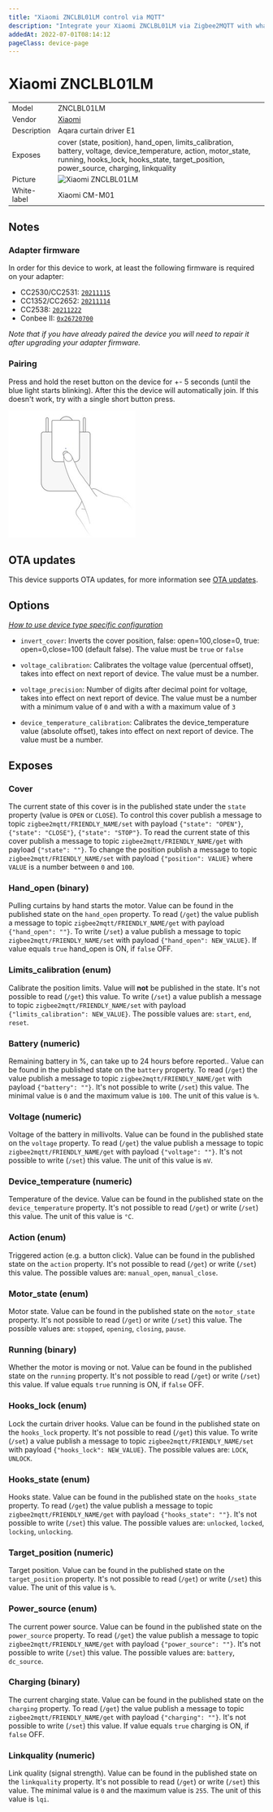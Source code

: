```yaml
---
title: "Xiaomi ZNCLBL01LM control via MQTT"
description: "Integrate your Xiaomi ZNCLBL01LM via Zigbee2MQTT with whatever smart home infrastructure you are using without the vendor's bridge or gateway."
addedAt: 2022-07-01T08:14:12
pageClass: device-page
---
```


<!-- !!!! -->
<!-- ATTENTION: This file is auto-generated through docgen! -->
<!-- You can only edit the "Notes"-Section between the two comment lines "Notes BEGIN" and "Notes END". -->
<!-- Do not use h1 or h2 heading within "## Notes"-Section. -->
<!-- !!!! -->

# Xiaomi ZNCLBL01LM

|     |     |
|-----|-----|
| Model | ZNCLBL01LM  |
| Vendor  | [Xiaomi](/supported-devices/#v=Xiaomi)  |
| Description | Aqara curtain driver E1 |
| Exposes | cover (state, position), hand_open, limits_calibration, battery, voltage, device_temperature, action, motor_state, running, hooks_lock, hooks_state, target_position, power_source, charging, linkquality |
| Picture | ![Xiaomi ZNCLBL01LM](https://www.zigbee2mqtt.io/images/devices/ZNCLBL01LM.jpg) |
| White-label | Xiaomi CM-M01 |


<!-- Notes BEGIN: You can edit here. Add "## Notes" headline if not already present. -->
## Notes

### Adapter firmware
In order for this device to work, at least the following firmware is required on your adapter:
- CC2530/CC2531: [`20211115`](https://github.com/Koenkk/Z-Stack-firmware/tree/Z-Stack_Home_1.2_20211115/20211116/coordinator/Z-Stack_Home_1.2/bin)
- CC1352/CC2652: [`20211114`](https://github.com/Koenkk/Z-Stack-firmware/tree/7c5a6da0c41855d42b5e6506e5e3b496be097ba3/coordinator/Z-Stack_3.x.0/bin)
- CC2538: [`20211222`](https://github.com/jethome-ru/zigbee-firmware/tree/master/ti/coordinator/cc2538_cc2592)
- Conbee II: [`0x26720700`]( http://deconz.dresden-elektronik.de/deconz-firmware/deCONZ_ConBeeII_0x26720700.bin.GCF)

*Note that if you have already paired the device you will need to repair it after upgrading your adapter firmware.*

### Pairing
Press and hold the reset button on the device for +- 5 seconds (until the blue light starts blinking).
After this the device will automatically join. If this doesn't work, try with a single short button press.

![ZNCLBL01LM pairing](../images/pairing/ZNCLBL01LM_pairing.jpg)
<!-- Notes END: Do not edit below this line -->


## OTA updates
This device supports OTA updates, for more information see [OTA updates](../guide/usage/ota_updates.md).


## Options
*[How to use device type specific configuration](../guide/configuration/devices-groups.md#specific-device-options)*

* `invert_cover`: Inverts the cover position, false: open=100,close=0, true: open=0,close=100 (default false). The value must be `true` or `false`

* `voltage_calibration`: Calibrates the voltage value (percentual offset), takes into effect on next report of device. The value must be a number.

* `voltage_precision`: Number of digits after decimal point for voltage, takes into effect on next report of device. The value must be a number with a minimum value of `0` and with a with a maximum value of `3`

* `device_temperature_calibration`: Calibrates the device_temperature value (absolute offset), takes into effect on next report of device. The value must be a number.


## Exposes

### Cover 
The current state of this cover is in the published state under the `state` property (value is `OPEN` or `CLOSE`).
To control this cover publish a message to topic `zigbee2mqtt/FRIENDLY_NAME/set` with payload `{"state": "OPEN"}`, `{"state": "CLOSE"}`, `{"state": "STOP"}`.
To read the current state of this cover publish a message to topic `zigbee2mqtt/FRIENDLY_NAME/get` with payload `{"state": ""}`.
To change the position publish a message to topic `zigbee2mqtt/FRIENDLY_NAME/set` with payload `{"position": VALUE}` where `VALUE` is a number between `0` and `100`.

### Hand_open (binary)
Pulling curtains by hand starts the motor.
Value can be found in the published state on the `hand_open` property.
To read (`/get`) the value publish a message to topic `zigbee2mqtt/FRIENDLY_NAME/get` with payload `{"hand_open": ""}`.
To write (`/set`) a value publish a message to topic `zigbee2mqtt/FRIENDLY_NAME/set` with payload `{"hand_open": NEW_VALUE}`.
If value equals `true` hand_open is ON, if `false` OFF.

### Limits_calibration (enum)
Calibrate the position limits.
Value will **not** be published in the state.
It's not possible to read (`/get`) this value.
To write (`/set`) a value publish a message to topic `zigbee2mqtt/FRIENDLY_NAME/set` with payload `{"limits_calibration": NEW_VALUE}`.
The possible values are: `start`, `end`, `reset`.

### Battery (numeric)
Remaining battery in %, can take up to 24 hours before reported..
Value can be found in the published state on the `battery` property.
To read (`/get`) the value publish a message to topic `zigbee2mqtt/FRIENDLY_NAME/get` with payload `{"battery": ""}`.
It's not possible to write (`/set`) this value.
The minimal value is `0` and the maximum value is `100`.
The unit of this value is `%`.

### Voltage (numeric)
Voltage of the battery in millivolts.
Value can be found in the published state on the `voltage` property.
To read (`/get`) the value publish a message to topic `zigbee2mqtt/FRIENDLY_NAME/get` with payload `{"voltage": ""}`.
It's not possible to write (`/set`) this value.
The unit of this value is `mV`.

### Device_temperature (numeric)
Temperature of the device.
Value can be found in the published state on the `device_temperature` property.
It's not possible to read (`/get`) or write (`/set`) this value.
The unit of this value is `°C`.

### Action (enum)
Triggered action (e.g. a button click).
Value can be found in the published state on the `action` property.
It's not possible to read (`/get`) or write (`/set`) this value.
The possible values are: `manual_open`, `manual_close`.

### Motor_state (enum)
Motor state.
Value can be found in the published state on the `motor_state` property.
It's not possible to read (`/get`) or write (`/set`) this value.
The possible values are: `stopped`, `opening`, `closing`, `pause`.

### Running (binary)
Whether the motor is moving or not.
Value can be found in the published state on the `running` property.
It's not possible to read (`/get`) or write (`/set`) this value.
If value equals `true` running is ON, if `false` OFF.

### Hooks_lock (enum)
Lock the curtain driver hooks.
Value can be found in the published state on the `hooks_lock` property.
It's not possible to read (`/get`) this value.
To write (`/set`) a value publish a message to topic `zigbee2mqtt/FRIENDLY_NAME/set` with payload `{"hooks_lock": NEW_VALUE}`.
The possible values are: `LOCK`, `UNLOCK`.

### Hooks_state (enum)
Hooks state.
Value can be found in the published state on the `hooks_state` property.
To read (`/get`) the value publish a message to topic `zigbee2mqtt/FRIENDLY_NAME/get` with payload `{"hooks_state": ""}`.
It's not possible to write (`/set`) this value.
The possible values are: `unlocked`, `locked`, `locking`, `unlocking`.

### Target_position (numeric)
Target position.
Value can be found in the published state on the `target_position` property.
It's not possible to read (`/get`) or write (`/set`) this value.
The unit of this value is `%`.

### Power_source (enum)
The current power source.
Value can be found in the published state on the `power_source` property.
To read (`/get`) the value publish a message to topic `zigbee2mqtt/FRIENDLY_NAME/get` with payload `{"power_source": ""}`.
It's not possible to write (`/set`) this value.
The possible values are: `battery`, `dc_source`.

### Charging (binary)
The current charging state.
Value can be found in the published state on the `charging` property.
To read (`/get`) the value publish a message to topic `zigbee2mqtt/FRIENDLY_NAME/get` with payload `{"charging": ""}`.
It's not possible to write (`/set`) this value.
If value equals `true` charging is ON, if `false` OFF.

### Linkquality (numeric)
Link quality (signal strength).
Value can be found in the published state on the `linkquality` property.
It's not possible to read (`/get`) or write (`/set`) this value.
The minimal value is `0` and the maximum value is `255`.
The unit of this value is `lqi`.

